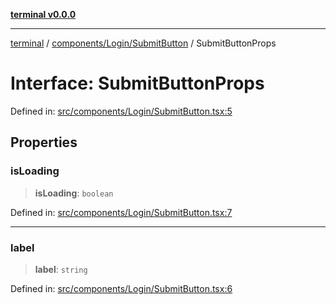 [**terminal v0.0.0**](../../../../README.md)

***

[terminal](../../../../README.md) / [components/Login/SubmitButton](../README.md) / SubmitButtonProps

# Interface: SubmitButtonProps

Defined in: [src/components/Login/SubmitButton.tsx:5](https://github.com/FlaviusAugustus/TERMINAL/blob/258124fac8603be0937ac71a9a4235f9a6b6ea30/Client/src/components/Login/SubmitButton.tsx#L5)

## Properties

### isLoading

> **isLoading**: `boolean`

Defined in: [src/components/Login/SubmitButton.tsx:7](https://github.com/FlaviusAugustus/TERMINAL/blob/258124fac8603be0937ac71a9a4235f9a6b6ea30/Client/src/components/Login/SubmitButton.tsx#L7)

***

### label

> **label**: `string`

Defined in: [src/components/Login/SubmitButton.tsx:6](https://github.com/FlaviusAugustus/TERMINAL/blob/258124fac8603be0937ac71a9a4235f9a6b6ea30/Client/src/components/Login/SubmitButton.tsx#L6)
